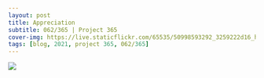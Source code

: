 ```yaml
---
layout: post
title: Appreciation
subtitle: 062/365 | Project 365
cover-img: https://live.staticflickr.com/65535/50998593292_3259222d16_h.jpg
tags: [blog, 2021, project 365, 062/365]
---
```

<style>
  .intro-header.big-img {
    background-position:center }
</style>
<p class="post-img-wrap">
  <img src="https://live.staticflickr.com/65535/50995700322_d92d4f4bcd_h.jpg">
</p>
